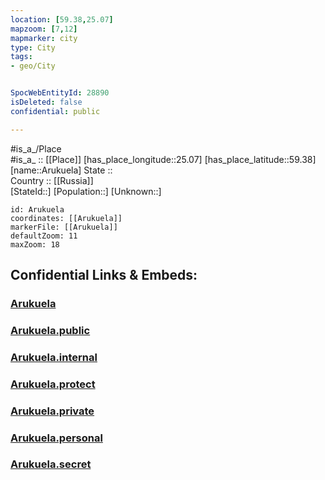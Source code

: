 ```yaml
---
location: [59.38,25.07] 
mapzoom: [7,12] 
mapmarker: city 
type: City
tags:
- geo/City


SpocWebEntityId: 28890
isDeleted: false
confidential: public

---
```

#is_a_/Place  
#is_a_ :: [[Place]] 
[has_place_longitude::25.07] 
[has_place_latitude::59.38] 
[name::Arukuela] 
State ::  
Country :: [[Russia]]  
[StateId::] 
[Population::] 
[Unknown::] 


```leaflet
id: Arukuela
coordinates: [[Arukuela]] 
markerFile: [[Arukuela]] 
defaultZoom: 11 
maxZoom: 18
```


## Confidential Links & Embeds: 

### [Arukuela](/_Standards/Earth/Continent/Europe/Europe~North/Estonia/Counties~Estonia/Harju/City/Arukuela.md) 

### [Arukuela.public](/_public/Earth/Continent/Europe/Europe~North/Estonia/Counties~Estonia/Harju/City/Arukuela.public.md) 

### [Arukuela.internal](/_internal/Earth/Continent/Europe/Europe~North/Estonia/Counties~Estonia/Harju/City/Arukuela.internal.md) 

### [Arukuela.protect](/_protect/Earth/Continent/Europe/Europe~North/Estonia/Counties~Estonia/Harju/City/Arukuela.protect.md) 

### [Arukuela.private](/_private/Earth/Continent/Europe/Europe~North/Estonia/Counties~Estonia/Harju/City/Arukuela.private.md) 

### [Arukuela.personal](/_personal/Earth/Continent/Europe/Europe~North/Estonia/Counties~Estonia/Harju/City/Arukuela.personal.md) 

### [Arukuela.secret](/_secret/Earth/Continent/Europe/Europe~North/Estonia/Counties~Estonia/Harju/City/Arukuela.secret.md)

